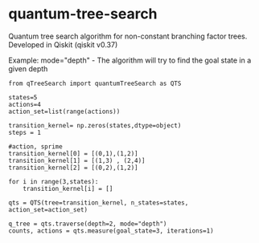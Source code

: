 # quantum-tree-search

Quantum tree search algorithm for non-constant branching factor trees. <br>
Developed in Qiskit (qiskit v0.37)<br>

Example: mode="depth" - The algorithm will try to find the goal state in a given depth <br>

```
from qTreeSearch import quantumTreeSearch as QTS

states=5
actions=4
action_set=list(range(actions))

transition_kernel= np.zeros(states,dtype=object)
steps = 1

#action, sprime
transition_kernel[0] = [(0,1),(1,2)]
transition_kernel[1] = [(1,3) , (2,4)]
transition_kernel[2] = [(0,2),(1,2)]

for i in range(3,states):
	transition_kernel[i] = []

qts = QTS(tree=transition_kernel, n_states=states, action_set=action_set)

q_tree = qts.traverse(depth=2, mode="depth")
counts, actions = qts.measure(goal_state=3, iterations=1)
```


